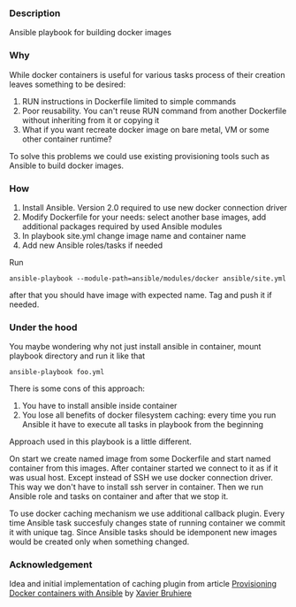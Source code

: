 ### Description
Ansible playbook for building docker images

### Why
While docker containers is useful for various tasks process of their creation
leaves something to be desired:

1. RUN instructions in Dockerfile limited to simple commands
2. Poor reusability. You can't reuse RUN command from another Dockerfile
without inheriting from it or copying it
3. What if you want recreate docker image on bare metal, VM or some other
container runtime?

To solve this problems we could use existing provisioning tools such as Ansible
to build docker images.

### How
1. Install Ansible. Version 2.0 required to use new docker connection driver
2. Modify Dockerfile for your needs: select another base images, add additional
packages required by used Ansible modules
3. In playbook site.yml change image name and container name
4. Add new Ansible roles/tasks if needed

Run
```
ansible-playbook --module-path=ansible/modules/docker ansible/site.yml
```
after that you should have image with expected name. Tag and push it if needed.

### Under the hood
You maybe wondering why not just install ansible in container, mount playbook 
directory and run it like that
```
ansible-playbook foo.yml
```

There is some cons of this approach:

1. You have to install ansible inside container
2. You lose all benefits of docker filesystem caching: every time you run Ansible
it have to execute all tasks in playbook from the beginning

Approach used in this playbook is a little different.

On start we create named image from some Dockerfile and start named container
from this images. After container started we connect to it as if it was usual host.
Except instead of SSH we use docker connection driver. This way we don't have to
install ssh server in container. Then we run Ansible role and tasks on container
and after that we stop it. 

To use docker caching mechanism we use additional callback plugin. Every time
Ansible task succesfuly changes state of running container we commit it with
unique tag. Since Ansible tasks should be idemponent new images would be created
only when something changed.

### Acknowledgement
Idea and initial implementation of caching plugin from article
[Provisioning Docker containers with Ansible][1] by [Xavier Bruhiere][2]

[1]: https://www.ibm.com/developerworks/cloud/library/cl-provision-docker-containers-ansible/
[2]: https://github.com/hackliff
